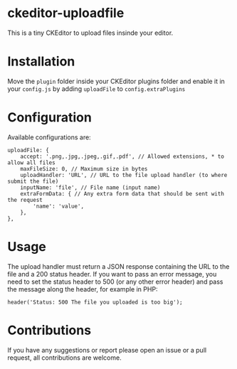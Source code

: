 # ckeditor-uploadfile
This is a tiny CKEditor to upload files insinde your editor.

# Installation
Move the `plugin` folder inside your CKEditor plugins folder and enable it in your `config.js`
by adding `uploadFile` to `config.extraPlugins`

# Configuration
Available configurations are:

    uploadFile: {
        accept: '.png,.jpg,.jpeg,.gif,.pdf', // Allowed extensions, * to allow all files
        maxFileSize: 0, // Maximum size in bytes
        uploadHandler: 'URL', // URL to the file upload handler (to where submit the file)
        inputName: 'file', // File name (input name)
        extraFormData: { // Any extra form data that should be sent with the request
            'name': 'value',
        },
    },

# Usage
The upload handler must return a JSON response containing the URL to the file and a 200 status header.
If you want to pass an error message, you need to set the status header to 500 (or any other error header) and pass the message
along the header, for example in PHP:

`header('Status: 500 The file you uploaded is too big');`

# Contributions
If you have any suggestions or report please open an issue or a pull request, all contributions are welcome.
